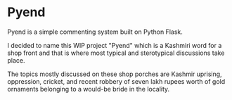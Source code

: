 # Pyend
Pyend is a simple commenting system built on Python Flask. 


I decided to name this WIP project "Pyend" which is a Kashmiri word for a shop front and that is where most typical and sterotypical discussions take place.

The topics mostly discussed on these shop porches are Kashmir uprising, oppression, cricket, and recent robbery of seven lakh rupees worth of gold ornaments belonging to a would-be bride in the locality.


